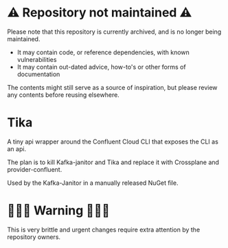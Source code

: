# :warning: Repository not maintained :warning:

Please note that this repository is currently archived, and is no longer being maintained.

- It may contain code, or reference dependencies, with known vulnerabilities
- It may contain out-dated advice, how-to's or other forms of documentation

The contents might still serve as a source of inspiration, but please review any contents before reusing elsewhere.

# Tika
A tiny api wrapper around the Confluent Cloud CLI that exposes the CLI as an api.

The plan is to kill Kafka-janitor and Tika and replace it with Crossplane and provider-confluent.

Used by the Kafka-Janitor in a manually released NuGet file.

# 🚩🚩🚩 Warning 🚩🚩🚩
This is very brittle and urgent changes require extra attention by the repository owners. 
